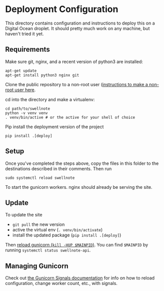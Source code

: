 # Deployment Configuration

This directory contains configuration and instructions to deploy this on a Digital Ocean droplet. It should
pretty much work on any machine, but haven't tried it yet.

## Requirements

Make sure git, nginx, and a recent version of python3 are installed:

```
apt-get update
apt-get install python3 nginx git
```

Clone the public repository to a non-root user ([instructions to make a non-root user here](https://www.digitalocean.com/community/tutorials/initial-server-setup-with-ubuntu-20-04).

cd into the directory and make a virtualenv:

```
cd path/to/swellnote
python -v venv venv
. venv/bin/active # or the active for your shell of choice
```

Pip install the deployment version of the project

```
pip install .[deploy]
```

## Setup
Once you've completed the steps above, copy the files in this folder to the destinations described in their comments.  Then run

```
sudo systemctl reload swellnote
```

To start the gunicorn workers.  nginx should already be serving the site.

## Update

To update the site

* `git pull` the new version
* active the virtual env (`. venv/bin/activate`)
* install the updated package (`pip install .[deploy]`)

Then [reload gunicorn (`kill -HUP $MAINPID`)](https://docs.gunicorn.org/en/stable/faq.html#how-do-i-reload-my-application-in-gunicorn). You can find `$MAINPID` by running
`systemctl status swellnote-api`.

## Managing Gunicorn

Check out [the Gunicorn Signals documentation](https://docs.gunicorn.org/en/stable/signals.html) for info on how to reload configuration, change
worker count, etc., with signals.